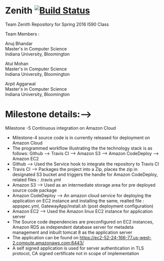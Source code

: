 # Zenith  [![Build Status](https://travis-ci.org/airavata-courses/TeamZenith.svg?branch=master)](https://travis-ci.org/airavata-courses/TeamZenith)

Team Zenith Repository for Spring 2016 I590 Class

Team Members :

Anuj Bhandar  
  Master's in Computer Science  
  Indiana University, Bloomington  

Atul Mohan  
  Master's in Computer Science  
  Indiana University, Bloomington 

Arpit Aggarwal  
  Master's in Computer Science  
  Indiana University, Bloomington
  
# Milestone details:-->
  Milestone -5 Continuous integration on Amazon Cloud
  
  * Milestone-4 source code is in currently released for deployment on Amazon Cloud
  * The programmed workflow illustrating the the technology stack is as follows:
	Github --> Travis CI --> Amazon S3 --> Amazon CodeDeploy --> Amazon EC2
  * Github --> Used the Service hook to integrate the repository to Travis CI
  * Travis CI --> Packages the project into a Zip, places the zip in designated S3 bucket and triggers the handle for Amazon CodeDeploy, related files : .travis.yml
  * Amazon S3 --> Used as an intermediate storage area for pre deployed source code package
  * Amazon CodeDeploy --> An amazon cloud service for deploying the application on EC2 instance and installing the same, realted file : appspec.yml, GatewayApp/install.sh (post deployment configuration)
  * Amazon EC2 --> Used the Amazon linux EC2 instance for application server
  * The Source code dependencies are preconfigured on EC2 instances, Amazon RDS as independent database server for metadeta management and inbuilt tomcat 8 as the application server
  * The application can be found on https://ec2-52-24-166-77.us-west-2.compute.amazonaws.com:8443/
  * A self signed application is used for server authentication in TLS protocol, CA signed certificate not in scope of implementation




